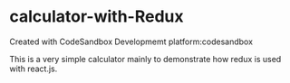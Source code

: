 # calculator-with-Redux
Created with CodeSandbox
Developmemt platform:codesandbox

This is a very simple calculator mainly to demonstrate how redux is used with react.js.
